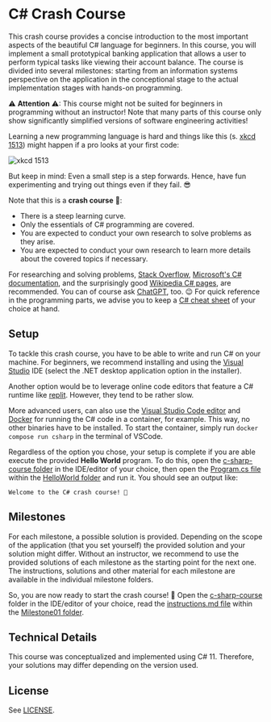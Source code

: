 ﻿# C# Crash Course

This crash course provides a concise introduction to the most important aspects of the beautiful C# language for beginners. In this course, you will implement a small prototypical banking application that allows a user to perform typical tasks like viewing their account balance. The course is divided into several milestones: starting from an information systems perspective on the application in the conceptional stage to the actual implementation stages with hands-on programming.

⚠ __Attention__ ⚠: This course might not be suited for beginners in programming without an instructor! Note that many parts of this course only show significantly simplified versions of software engineering activities!

Learning a new programming language is hard and things like this (s. [xkcd 1513](https://xkcd.com/1513/)) might happen if a pro looks at your first code:

![xkcd 1513](https://imgs.xkcd.com/comics/code_quality.png)

But keep in mind: Even a small step is a step forwards. Hence, have fun experimenting and trying out things even if they fail. 😎

Note that this is a __crash course__ 🚀:

- There is a steep learning curve.
- Only the essentials of C# programming are covered.
- You are expected to conduct your own research to solve problems as they arise.
- You are expected to conduct your own research to learn more details about the covered topics if necessary.

For researching and solving problems, [Stack Overflow](https://stackoverflow.com/), [Microsoft's C# documentation](https://learn.microsoft.com/en-us/dotnet/csharp/), and the surprisingly good [Wikipedia C# pages](https://en.wikipedia.org/wiki/C_Sharp_syntax), are recommended. You can of course ask [ChatGPT](https://chat.openai.com/), too. 😉 For quick reference in the programming parts, we advise you to keep a [C# cheat sheet](https://download.microsoft.com/download/4/6/9/469501F4-5F6B-4E51-897C-9A216CFB30A3/SwiftCSharpPoster.pdf) of your choice at hand.

## Setup

To tackle this crash course, you have to be able to write and run C# on your machine. For beginners, we recommend installing and using the [Visual Studio](https://visualstudio.microsoft.com/de/) IDE (select the .NET desktop application option in the installer).

Another option would be to leverage online code editors that feature a C# runtime like [replit](https://replit.com/). However, they tend to be rather slow.

More advanced users, can also use the [Visual Studio Code editor](https://visualstudio.microsoft.com/de/) and [Docker](https://www.docker.com/) for running the C# code in a container, for example. This way, no other binaries have to be installed. To start the container, simply run ``docker compose run csharp`` in the terminal of VSCode.

Regardless of the option you chose, your setup is complete if you are able execute the provided __Hello World__ program. To do this, open the [c-sharp-course folder](./) in the IDE/editor of your choice, then open the [Program.cs file](./HelloWorld/Program.cs) within the [HelloWorld folder](./HelloWorld) and run it. You should see an output like:

```
Welcome to the C# crash course! 🚀
```

## Milestones

For each milestone, a possible solution is provided. Depending on the scope of the application (that you set yourself) the provided solution and your solution might differ. Without an instructor, we recommend to use the provided solutions of each milestone as the starting point for the next one. The instructions, solutions and other material for each milestone are available in the individual milestone folders.

So, you are now ready to start the crash course! 🥳 Open the [c-sharp-course](./) folder in the IDE/editor of your choice, read the [instructions.md file](./Milestone01/instructions.md) within the [Milestone01 folder](./Milestone01).

## Technical Details

This course was conceptualized and implemented using C# 11. Therefore, your solutions may differ depending on the version used.

## License

See [LICENSE](./LICENSE).


